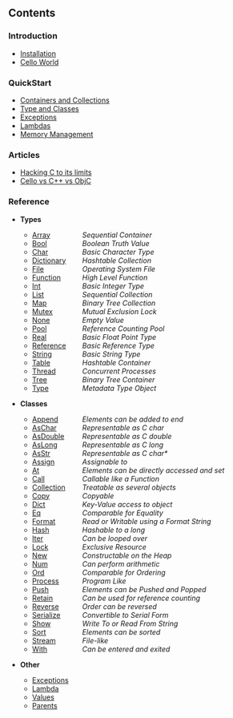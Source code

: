 
Contents
--------

### Introduction

* [Installation](/documentation/installation)
* [Cello World](/documentation/celloworld)

### QuickStart

* [Containers and Collections](/documentation/containers)
* [Type and Classes](/documentation/types)
* [Exceptions](/documentation/exceptions)
* [Lambdas](/documentation/functions)
* [Memory Management](/documentation/memory)
    
### Articles

* [Hacking C to its limits](/documentation/hacking)
* [Cello vs C++ vs ObjC](/documentation/comparison)
    
### Reference

* __Types__
    * <span style="width:100px; float:left;">[Array](/reference/array)</span> _Sequential Container_
    * <span style="width:100px; float:left;">[Bool](/reference/bool)</span> _Boolean Truth Value_
    * <span style="width:100px; float:left;">[Char](/reference/char)</span> _Basic Character Type_
    * <span style="width:100px; float:left;">[Dictionary](/reference/dictionary)</span> _Hashtable Collection_
    * <span style="width:100px; float:left;">[File](/reference/file)</span> _Operating System File_
    * <span style="width:100px; float:left;">[Function](/reference/function)</span> _High Level Function_
    * <span style="width:100px; float:left;">[Int](/reference/int)</span> _Basic Integer Type_
    * <span style="width:100px; float:left;">[List](/reference/list)</span> _Sequential Collection_
    * <span style="width:100px; float:left;">[Map](/reference/map)</span> _Binary Tree Collection_
    * <span style="width:100px; float:left;">[Mutex](/reference/mutex)</span> _Mutual Exclusion Lock_
    * <span style="width:100px; float:left;">[None](/reference/none)</span> _Empty Value_
    * <span style="width:100px; float:left;">[Pool](/reference/pool)</span> _Reference Counting Pool_
    * <span style="width:100px; float:left;">[Real](/reference/real)</span> _Basic Float Point Type_
    * <span style="width:100px; float:left;">[Reference](/reference/reference)</span> _Basic Reference Type_
    * <span style="width:100px; float:left;">[String](/reference/string)</span> _Basic String Type_
    * <span style="width:100px; float:left;">[Table](/reference/table)</span> _Hashtable Container_
    * <span style="width:100px; float:left;">[Thread](/reference/thread)</span> _Concurrent Processes_
    * <span style="width:100px; float:left;">[Tree](/reference/tree)</span> _Binary Tree Container_
    * <span style="width:100px; float:left;">[Type](/reference/type)</span> _Metadata Type Object_


* __Classes__
    * <span style="width:100px; float:left;">[Append](/reference/append)</span> _Elements can be added to end_
    * <span style="width:100px; float:left;">[AsChar](/reference/aschar)</span> _Representable as C char_
    * <span style="width:100px; float:left;">[AsDouble](/reference/asdouble)</span> _Representable as C double_
    * <span style="width:100px; float:left;">[AsLong](/reference/aslong)</span> _Representable as C long_
    * <span style="width:100px; float:left;">[AsStr](/reference/asstr)</span> _Representable as C char*_
    * <span style="width:100px; float:left;">[Assign](/reference/assign)</span> _Assignable to_
    * <span style="width:100px; float:left;">[At](/reference/at)</span> _Elements can be directly accessed and set_
    * <span style="width:100px; float:left;">[Call](/reference/call)</span> _Callable like a Function_
    * <span style="width:100px; float:left;">[Collection](/reference/collection)</span> _Treatable as several objects_
    * <span style="width:100px; float:left;">[Copy](/reference/copy)</span> _Copyable_
    * <span style="width:100px; float:left;">[Dict](/reference/dict)</span> _Key-Value access to object_
    * <span style="width:100px; float:left;">[Eq](/reference/eq)</span> _Comparable for Equality_
    * <span style="width:100px; float:left;">[Format](/reference/format)</span> _Read or Writable using a Format String_
    * <span style="width:100px; float:left;">[Hash](/reference/hash)</span> _Hashable to a long_
    * <span style="width:100px; float:left;">[Iter](/reference/iter)</span> _Can be looped over_
    * <span style="width:100px; float:left;">[Lock](/reference/lock)</span> _Exclusive Resource_
    * <span style="width:100px; float:left;">[New](/reference/new)</span> _Constructable on the Heap_
    * <span style="width:100px; float:left;">[Num](/reference/num)</span> _Can perform arithmetic_
    * <span style="width:100px; float:left;">[Ord](/reference/ord)</span> _Comparable for Ordering_
    * <span style="width:100px; float:left;">[Process](/reference/process)</span> _Program Like_
    * <span style="width:100px; float:left;">[Push](/reference/push)</span> _Elements can be Pushed and Popped_
    * <span style="width:100px; float:left;">[Retain](/reference/retain)</span> _Can be used for reference counting_
    * <span style="width:100px; float:left;">[Reverse](/reference/reverse)</span> _Order can be reversed_
    * <span style="width:100px; float:left;">[Serialize](/reference/serialize)</span> _Convertible to Serial Form_
    * <span style="width:100px; float:left;">[Show](/reference/show)</span> _Write To or Read From String_
    * <span style="width:100px; float:left;">[Sort](/reference/sort)</span> _Elements can be sorted_
    * <span style="width:100px; float:left;">[Stream](/reference/stream)</span> _File-like_
    * <span style="width:100px; float:left;">[With](/reference/with)</span> _Can be entered and exited_

    
* __Other__
    * [Exceptions](/documentation/exceptions)
    * [Lambda](/documentation/functions)
    * [Values](/documentation/values)
    * [Parents](/documentation/parents)

